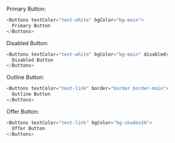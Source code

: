 Primary Button:

```js
<Buttons textColor="text-white" bgColor="bg-main">
  Primary Button
</Buttons>
```

Disabled Button:

```js
<Buttons textColor="text-white" bgColor="bg-main" disabled>
  Disabled Button
</Buttons>
```

Outline Button:

```js
<Buttons textColor="text-link" border="border border-main">
  Outline Button
</Buttons>
```

Offer Button:

```js
<Buttons textColor="text-link" bgColor="bg-shades20">
  Offer Button
</Buttons>
```

